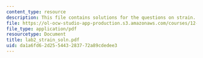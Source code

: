 ```yaml
---
content_type: resource
description: This file contains solutions for the questions on strain.
file: https://ol-ocw-studio-app-production.s3.amazonaws.com/courses/12-113-structural-geology-fall-2005/da1a6fd62d255443283772a89cdedee3_lab2_strain_soln.pdf
file_type: application/pdf
resourcetype: Document
title: lab2_strain_soln.pdf
uid: da1a6fd6-2d25-5443-2837-72a89cdedee3
---
```

